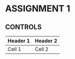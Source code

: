 # ASSIGNMENT 1 

## CONTROLS

| Header 1 | Header 2 |
| -------- | -------- |
| Cell 1   | Cell 2   |
